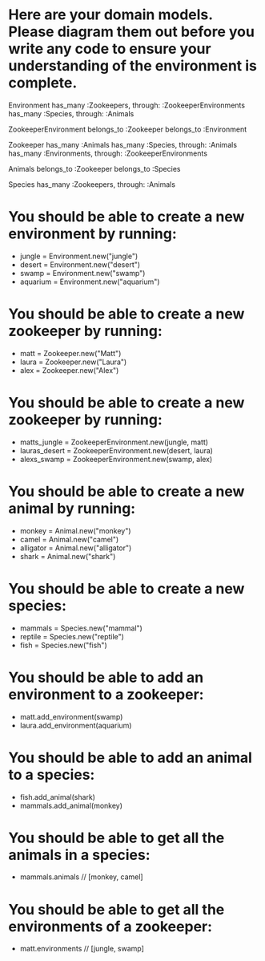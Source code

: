 # Here are your domain models. Please diagram them out before you write any code to ensure your understanding of the environment is complete.

Environment
    has_many :Zookeepers, through: :ZookeeperEnvironments
    has_many :Species, through: :Animals

ZookeeperEnvironment
    belongs_to :Zookeeper
    belongs_to :Environment

Zookeeper
    has_many :Animals
    has_many :Species, through: :Animals
    has_many :Environments, through: :ZookeeperEnvironments

Animals
    belongs_to :Zookeeper
    belongs_to :Species

Species
    has_many :Zookeepers, through: :Animals

# You should be able to create a new environment by running:
  * jungle = Environment.new("jungle")
  * desert = Environment.new("desert")
  * swamp = Environment.new("swamp")
  * aquarium = Environment.new("aquarium")

# You should be able to create a new zookeeper by running:
  * matt = Zookeeper.new("Matt")
  * laura = Zookeeper.new("Laura")
  * alex = Zookeeper.new("Alex")

# You should be able to create a new zookeeper by running:
  * matts_jungle = ZookeeperEnvironment.new(jungle, matt)
  * lauras_desert = ZookeeperEnvironment.new(desert, laura)
  * alexs_swamp = ZookeeperEnvironment.new(swamp, alex)

#  You should be able to create a new animal by running:
  * monkey = Animal.new("monkey")
  * camel = Animal.new("camel")
  * alligator = Animal.new("alligator")
  * shark = Animal.new("shark")

# You should be able to create a new species:
  * mammals = Species.new("mammal")
  * reptile = Species.new("reptile")
  * fish = Species.new("fish")

# You should be able to add an environment to a zookeeper:
  * matt.add_environment(swamp)
  * laura.add_environment(aquarium)

# You should be able to add an animal to a species:
  * fish.add_animal(shark)
  * mammals.add_animal(monkey)

# You should be able to get all the animals in a species:
  * mammals.animals
  // [monkey, camel]

# You should be able to get all the environments of a zookeeper:
  * matt.environments
  // [jungle, swamp]
